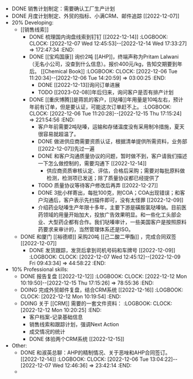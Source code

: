 - DONE 销售计划制定：需要确认工厂生产计划
- DONE 月度计划制定、外贸的指标、小满CRM、邮件追踪 [[2022-12-07]]
- 20% Developing:
	- [[销售线索]]
		- DONE 梳理国内询盘线索到钉钉 [[2022-12-14]]
		  :LOGBOOK:
		  CLOCK: [2022-12-07 Wed 12:45:53]--[2022-12-14 Wed 17:33:27] =>  172:47:34
		  :END:
		- DONE [[宝鸡国康]] 询价2吨 [[AHP]]，终端声称为Pritam Lalwani（无名小公司，没查到什么信息）。报价400元/kg，告知交期要到年后。 [[Chemical Book]] 
		  :LOGBOOK:
		  CLOCK: [2022-12-06 Tue 11:20:34]--[2022-12-06 Tue 14:20:59] =>  03:00:25
		  :END:
			- DONE [[2022-12-13]]询问订单进展
			- TODO [[2023-02-08]]年后归来，询问客户是否有排产计划
		- DONE [[重庆博腾]]是蒋凯的客户，[[哒嗪]]年用量是10吨左右，预计年前有订单，但是要认证，可能这次订单赶不上。
		  :LOGBOOK:
		  CLOCK: [2022-12-06 Tue 11:20:28]--[2022-12-15 Thu 17:15:24] =>  221:54:56
		  :END:
			- 客户年前需要2吨哒嗪，运输和存储温度没有采用制冷措施，夏天很容易就超温了。
			- DONE 做进供应商需要资质认证，根据清单提供所需资料，业务部[[2022-12-07]]先过一遍
			- DONE 和客户沟通质量协议的问题，暂时做不到，客户请我们描述一下怎么做控制的，需要沟通下 [[2022-12-14]]
				- 供应商资质审核认定、评估，合格后采购；需要对每批原料做检测，检测项已发送；除了质量协议都已经提供了
			- TODO 质量协议等待客户修改后再弄 [[2022-12-27]]
			- DONE 3批小样寄出，每批100克，附COA；COA出现错误；和客户沟通后，客户表示先扫描件即可，没有太怪罪 [[2022-12-09]]
			- 介绍药业哒嗪生产年限十多年，主要下游是磺胺氯哒嗪钠。目前医药领域的用量开始加大，投放广告效果明显。和一些化工头部企业、大型药企都有合作。我们哒嗪审计，一些美国客户是按照原料药要求来审计的，当然管理体系还是ISO。
	- DONE 和厦门 [[裕德顺]] 采购20吨 [[己二酸二甲酯]] ，完成合同双签 [[2022-12-07]]
		- DONE 发货跟踪，发货后拿到司机号码和车牌号 [[2022-12-09]]
		  :LOGBOOK:
		  CLOCK: [2022-12-07 Wed 12:45:12]--[2022-12-09 Fri 09:43:34] =>  44:58:22
		  :END:
- 10% Professional skills:
	- DONE 报告复盘 [[2022-12-12]]
	  :LOGBOOK:
	  CLOCK: [2022-12-12 Mon 10:19:50]--[2022-12-15 Thu 17:15:26] =>  78:55:36
	  :END:
	- DOING 完成外贸邮件复盘，结合CRM系统 [[2022-12-16]]
	  :LOGBOOK:
	  CLOCK: [2022-12-12 Mon 10:19:54]
	  :END:
	- DOING 关于 [[CRM]] 需要的一套文件资料：
	  :LOGBOOK:
	  CLOCK: [2022-12-12 Mon 10:20:25]
	  :END:
		- 客户档案-记录基础信息
		- 销售线索和跟踪计划，强调Next Action
		- 成交情况的统计
		- DONE 体验两个CRM系统 [[2022-12-15]]
- Other:
	- DONE 和淑英总聊：AHP的精制情况、关于恶唑和AHP合同签订。 [[2022-12-14]]
	  :LOGBOOK:
	  CLOCK: [2022-12-06 Tue 13:04:22]--[2022-12-07 Wed 12:46:36] =>  23:42:14
	  :END:
	-